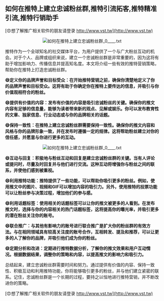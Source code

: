 ## **如何在推特上建立忠诚粉丝群,推特引流拓客,推特精准引流,推特行销助手**

[😍想了解推广相关软件的朋友请登录 http://www.vst.tw](http://www.vst.tw)

 <center><img src="https://vst.tw/MP4/tuiguang/png/5.png" alt="如何在推特上建立忠诚粉丝群_0____.txt"></center>

推特作为一个全球知名的社交媒体平台，为用户提供了一个与广大粉丝互动的机会。对于个人、品牌或组织来说，建立一个忠诚粉丝群是非常重要的，因为这将有助于增加影响力、传播信息并提高知名度。本文将介绍一些有效的推特营销策略，帮助你在推特上打造忠诚粉丝群。

**😄定义你的品牌声誉和目标受众：在开始推特营销之前，确保你清楚地定义了你的品牌声誉和目标受众。这将有助于你确定你在推特上要传达的信息，并吸引与你价值观相符合的粉丝。**

**😄提供有价值的内容：发布有价值的内容是吸引忠诚粉丝的关键。确保你的推文内容有足够的信息量，能够为读者带来新的观点、见解或娱乐。你可以发布教育性的文章、独家信息、行业动态或与你的品牌相关的话题。**

**😄保持一致性：在推特上建立忠诚粉丝群需要保持一致性。确保你的推文内容和风格与你的品牌形象一致，并在发布时遵循一定的规律。这将帮助粉丝建立对你的信任感，并愿意与你进行更多的互动。**

 <center><img src="https://vst.tw/MP4/tuiguang/png/4.png" alt="如何在推特上建立忠诚粉丝群_0____.txt"></center>

**😄互动与回复：积极地与粉丝互动和回复是建立忠诚粉丝群的关键。当有人评论或提问时，尽量及时回复并与他们进行交流。这种互动将增强你与粉丝之间的联系，并使他们感到被重视。**

**😄利用推特功能：推特提供了一些功能，可以帮助你吸引更多的粉丝。例如，使用推文中的图片、视频和GIF可以增加内容的吸引力。另外，使用推特的投票功能可以让粉丝参与决策过程，增加他们的参与感。**

**😄利用话题标签：使用相关的话题标签可以让你的推文被更多的人看到。在发布推文时，选择与你的内容相关的热门话题标签，这将提高你的曝光率，并吸引更多的潜在粉丝关注你的账号。**

**😄联合推广：与其他有影响力的账号进行联合推广是扩大你的粉丝群的有效方法。与在相同领域具有较高关注度的账号合作，互相转发、提及和推荐，可以让更多的人了解你的品牌，并吸引他们成为你的粉丝。**

**😄定期分析和改进：定期进行推特数据分析，了解你的推文效果和用户互动情况。根据数据结果，调整你的策略和内容，以提高推文的影响力和吸引力。**

总结起来，建立忠诚粉丝群需要时间和努力。通过提供有价值的内容、保持一致性、积极互动和利用推特功能，你将能够吸引更多的粉丝，并与他们建立紧密的联系。记住，忠诚粉丝群是一个长期的过程，要持之以恒地进行推特营销，并不断改进你的策略。

[😍想了解推广相关软件的朋友请登录 http://www.vst.tw](http://www.vst.tw)



